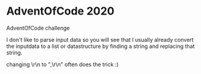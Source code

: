 # AdventOfCode 2020
 AdventOfCode challenge

I don't like to parse input data so you will see that I usually already convert the inputdata to a list or datastructure by finding a string and replacing that string.

changing  \r\n to ",\r\n" often does the trick :) 
